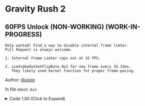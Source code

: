 # Gravity Rush 2

## 60FPS Unlock (NON-WORKING) (WORK-IN-PROGRESS)

```
Help wanted! Find a way to disable internal frame limter.
Pull Request is always welcome.

1. Internal Frame Limter caps out at 32 FPS.

2. sceVideoOutSetFlipRate 0x1 for new frame every 33.33ms.
   They likely used kernel function for proper frame-pacing.
```

Author: [illusion](https://github.com/illusion0001)

In file `eboot.bin`

<details>
<summary>Code 1.00 (Click to Expand)</summary>

```
BE 01 00 00 00 E8 86 F2 F6 00

BE 00 00 00 00 E8 86 F2 F6 00
```

</details>
